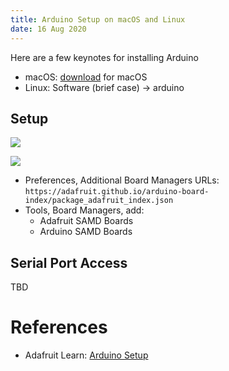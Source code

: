```yaml
---
title: Arduino Setup on macOS and Linux
date: 16 Aug 2020
---
```


Here are a few keynotes for installing Arduino

- macOS: [download](https://www.arduino.cc/en/Main/Software) for macOS
- Linux: Software (brief case) -> arduino

## Setup

![](https://cdn-learn.adafruit.com/assets/assets/000/032/477/original/flora_bsp.png?1463422146)

![](https://cdn-learn.adafruit.com/assets/assets/000/026/781/original/flora_install.gif?1448319282)

- Preferences, Additional Board Managers URLs: `https://adafruit.github.io/arduino-board-index/package_adafruit_index.json`
- Tools, Board Managers, add:
    - Adafruit SAMD Boards
    - Arduino SAMD Boards

## Serial Port Access

TBD

# References

- Adafruit Learn: [Arduino Setup](https://learn.adafruit.com/adafruit-arduino-ide-setup?view=all)
